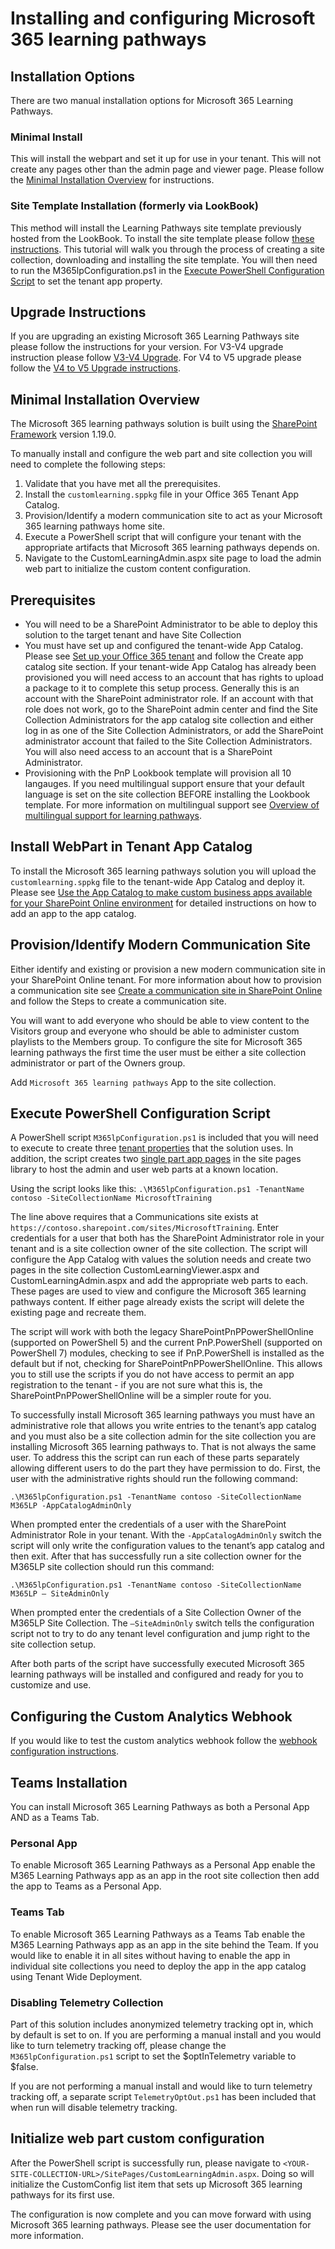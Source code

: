 # Installing and configuring Microsoft 365 learning pathways

## Installation Options

There are two manual installation options for Microsoft 365 Learning Pathways.

### Minimal Install

This will install the webpart and set it up for use in your tenant. This will not create any pages other than the admin page and viewer page. Please follow the [Minimal Installation Overview](README.md#Minimal-Installation-Overview) for instructions.

### Site Template Installation (formerly via LookBook)

This method will install the Learning Pathways site template previously hosted from the LookBook. To install the site template please follow [these instructions](https://learn.microsoft.com/en-us/sharepoint/dev/solution-guidance/applying-pnp-templates). This tutorial will walk you through the process of creating a site collection, downloading and installing the site template. You will then need to run the M365lpConfiguration.ps1 in the [Execute PowerShell Configuration Script](https://github.com/pnp/custom-learning-office-365/tree/main/installation#execute-powershell-configuration-script) to set the tenant app property.

## Upgrade Instructions

If you are upgrading an existing Microsoft 365 Learning Pathways site please follow the instructions for your version. For V3-V4 upgrade instruction please follow [V3-V4 Upgrade](UpdateV3-V4.md). For V4 to V5 upgrade please follow the [V4 to V5 Upgrade instructions](./UpdateV4-V5.md).

## Minimal Installation Overview

The Microsoft 365 learning pathways solution is built using the [SharePoint Framework](https://docs.microsoft.com/en-us/sharepoint/dev/spfx/npmsharepoint-framework-overview) version 1.19.0.

To manually install and configure the web part and site collection you will need to complete the following steps:

1. Validate that you have met all the prerequisites.
1. Install the `customlearning.sppkg` file in your Office 365 Tenant App Catalog.
1. Provision/Identify a modern communication site to act as your Microsoft 365 learning pathways home site.
1. Execute a PowerShell script that will configure your tenant with the appropriate artifacts that Microsoft 365 learning pathways depends on.
1. Navigate to the CustomLearningAdmin.aspx site page to load the admin web part to initialize the custom content configuration.

## Prerequisites

- You will need to be a SharePoint Administrator to be able to deploy this solution to the target tenant and have Site Collection
- You must have set up and configured the tenant-wide App Catalog. Please see [Set up your Office 365 tenant](https://docs.microsoft.com/en-us/sharepoint/dev/spfx/set-up-your-developer-tenant#create-app-catalog-site) and follow the Create app catalog site section. If your tenant-wide App Catalog has already been provisioned you will need access to an account that has rights to upload a package to it to complete this setup process. Generally this is an account with the SharePoint administrator role. If an account with that role does not work, go to the SharePoint admin center and find the Site Collection Administrators for the app catalog site collection and either log in as one of the Site Collection Administrators, or add the SharePoint administrator account that failed to the Site Collection Administrators. You will also need access to an account that is a SharePoint Administrator.
- Provisioning with the PnP Lookbook template will provision all 10 langauges. If you need multilingual support ensure that your default language is set on the site collection BEFORE installing the Lookbook template. For more information on multilingual support see [Overview of multilingual support for learning pathways](https://docs.microsoft.com/en-us/office365/customlearning/custom_overview_ml).

## Install WebPart in Tenant App Catalog

To install the Microsoft 365 learning pathways solution you will upload the `customlearning.sppkg` file to the tenant-wide App Catalog and deploy it. Please see [Use the App Catalog to make custom business apps available for your SharePoint Online environment](https://docs.microsoft.com/en-us/sharepoint/use-app-catalog) for detailed instructions on how to add an app to the app catalog.

## Provision/Identify Modern Communication Site

Either identify and existing or provision a new modern communication site in your SharePoint Online tenant. For more information about how to provision a communication site see [Create a communication site in SharePoint Online](https://support.office.com/en-us/article/create-a-communication-site-in-sharepoint-online-7fb44b20-a72f-4d2c-9173-fc8f59ba50eb) and follow the Steps to create a communication site.

You will want to add everyone who should be able to view content to the Visitors group and everyone who should be able to administer custom playlists to the Members group. To configure the site for Microsoft 365 learning pathways the first time the user must be either a site collection administrator or part of the Owners group.

Add `Microsoft 365 learning pathways` App to the site collection.

## Execute PowerShell Configuration Script

A PowerShell script `M365lpConfiguration.ps1` is included that you will need to execute to create three [tenant properties](https://docs.microsoft.com/en-us/sharepoint/dev/spfx/tenant-properties) that the solution uses. In addition, the script creates two [single part app pages](https://docs.microsoft.com/en-us/sharepoint/dev/spfx/web-parts/single-part-app-pages) in the site pages library to host the admin and user web parts at a known location.

Using the script looks like this:
`.\M365lpConfiguration.ps1 -TenantName contoso -SiteCollectionName MicrosoftTraining`

The line above requires that a Communications site exists at `https://contoso.sharepoint.com/sites/MicrosoftTraining`. Enter credentials for a user that both has the SharePoint Administrator role in your tenant and is a site collection owner of the site collection. The script will configure the App Catalog with values the solution needs and create two pages in the site collection CustomLearningViewer.aspx and CustomLearningAdmin.aspx and add the appropriate web parts to each. These pages are used to view and configure the Microsoft 365 learning pathways content. If either page already exists the script will delete the existing page and recreate them.

The script will work with both the legacy SharePointPnPPowerShellOnline (supported on PowerShell 5) and the current PnP.PowerShell (supported on PowerShell 7) modules, checking to see if PnP.PowerShell is installed as the default but if not, checking for SharePointPnPPowerShellOnline. This allows you to still use the scripts if you do not have access to permit an app registration to the tenant - if you are not sure what this is, the SharePointPnPPowerShellOnline will be a simpler route for you.

To successfully install Microsoft 365 learning pathways you must have an administrative role that allows you write entries to the tenant’s app catalog and you must also be a site collection admin for the site collection you are installing Microsoft 365 learning pathways to. That is not always the same user. To address this the script can run each of these parts separately allowing different users to do the part they have permission to do. First, the user with the administrative rights should run the following command:

`.\M365lpConfiguration.ps1 -TenantName contoso -SiteCollectionName M365LP -AppCatalogAdminOnly`

When prompted enter the credentials of a user with the SharePoint Administrator Role in your tenant. With the `-AppCatalogAdminOnly` switch the script will only write the configuration values to the tenant’s app catalog and then exit. After that has successfully run a site collection owner for the M365LP site collection should run this command:

`.\M365lpConfiguration.ps1 -TenantName contoso -SiteCollectionName M365LP – SiteAdminOnly`

When prompted enter the credentials of a Site Collection Owner of the M365LP Site Collection. The `–SiteAdminOnly` switch tells the configuration script not to try to do any tenant level configuration and jump right to the site collection setup.

After both parts of the script have successfully executed Microsoft 365 learning pathways will be installed and configured and ready for you to customize and use.

## Configuring the Custom Analytics Webhook

If you would like to test the custom analytics webhook follow the [webhook configuration instructions](installation/ConfigureAnalyticsWebHook.md).

## Teams Installation

You can install Microsoft 365 Learning Pathways as both a Personal App AND as a Teams Tab.

### Personal App

To enable Microsoft 365 Learning Pathways as a Personal App enable the M365 Learning Pathways app as an app in the root site collection then add the app to Teams as a Personal App.

### Teams Tab

To enable Microsoft 365 Learning Pathways as a Teams Tab enable the M365 Learning Pathways app as an app in the site behind the Team. If you would like to enable it in all sites without having to enable the app in individual site collections you need to deploy the app in the app catalog using Tenant Wide Deployment.

### Disabling Telemetry Collection

Part of this solution includes anonymized telemetry tracking opt in, which by default is set to on. If you are performing a manual install and you would like to turn telemetry tracking off, please change the `M365lpConfiguration.ps1` script to set the $optInTelemetry variable to $false.

If you are not performing a manual install and would like to turn telemetry tracking off, a separate script `TelemetryOptOut.ps1` has been included that when run will disable telemetry tracking.

## Initialize web part custom configuration

After the PowerShell script is successfully run, please navigate to `<YOUR-SITE-COLLECTION-URL>/SitePages/CustomLearningAdmin.aspx`. Doing so will initialize the CustomConfig list item that sets up Microsoft 365 learning pathways for its first use.

The configuration is now complete and you can move forward with using Microsoft 365 learning pathways. Please see the user documentation for more information.

